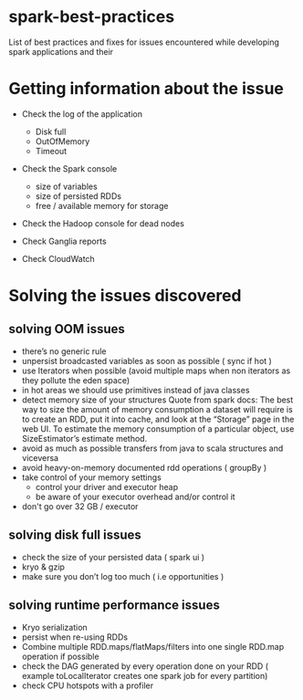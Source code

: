 # spark-best-practices
List of best practices and fixes for issues encountered while developing spark applications and their 

# Getting information about the issue
* Check the log of the application
  * Disk full
  * OutOfMemory
  * Timeout

* Check the Spark console
  * size of variables
  * size of persisted RDDs
  * free / available memory for storage

* Check the Hadoop console for dead nodes

* Check Ganglia reports

* Check CloudWatch

# Solving the issues discovered
 ## solving OOM issues
  * there’s no generic rule
  * unpersist broadcasted variables as soon as possible ( sync if hot )
  * use Iterators when possible (avoid multiple maps when non iterators as they pollute the eden space)
  * in hot areas we should use primitives instead of java classes
  * detect memory size of your structures
      Quote from spark docs: The best way to size the amount of memory consumption a dataset will require is to create an RDD, put it into cache, and look at the “Storage” page in the web UI. To estimate the memory consumption of a particular object, use SizeEstimator’s estimate method. 
  * avoid as much as possible transfers from java to scala structures and viceversa
  * avoid heavy-on-memory documented rdd operations ( groupBy )
  * take control of your memory settings
    * control your driver and executor heap
    * be aware of your executor overhead and/or control it
  * don't go over 32 GB / executor 

 ## solving disk full issues
  * check the size of your persisted data ( spark ui )
  * kryo & gzip
  * make sure you don’t log too much ( i.e opportunities )

 ## solving runtime performance issues
  * Kryo serialization
  * persist when re-using RDDs 
  * Combine multiple RDD.maps/flatMaps/filters into one single RDD.map operation if possible
  * check the DAG generated by every operation done on your RDD ( example toLocalIterator creates one spark job for every partition) 
  * check CPU hotspots with a profiler

 
